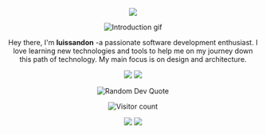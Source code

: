 
<!-- Badges -->
<p align="center">
    <img src="https://img.shields.io/badge/Python-%23111111.svg?&style=for-the-badge&logo=python&logoColor=white">
</p>

<!-- Introduction -->
<p align="center">
    <img src="https://raw.githubusercontent.com/MrShadowDev/MrShadowDev/main/introduction.gif" alt="Introduction gif">
</p>
<p align="center">
    Hey there, I'm <b>luissandon</b> -a passionate software development enthusiast. I love learning new technologies and tools to help me on my journey down this path of technology. My main focus is on design and architecture.
</p>

<!-- GitHub Stats -->
<p align="center">
    <img src="https://github-readme-stats.vercel.app/api?username=luissandon&theme=radical&show_icons=true&count_private=true">
    <img src= "https://github-readme-stats.vercel.app/api/top-langs/?username=luissandon&theme=radical&layout=compact">
</p>

<!-- Random Quote -->
<p align="center">
    <img src="https://quotes-github-readme.vercel.app/api?type=horizontal&theme=dark&layout=default&font=IBM+Plex+Mono&color=orange&height=100" alt="Random Dev Quote">
</p>

<!-- Visitor Counter -->
<p align="center">
    <img src="https://profile-counter.glitch.me/{luissandon}/count.svg" alt="Visitor count">
</p>

<!-- Contact Information -->
<p align="center">
    <a href="mailto:luissandon76@gmail.com"><img src="https://img.shields.io/badge/Email-luissandon76@gmail.com-000000?style=for-the-badge&logo=gmail&logoColor=white"></a>
    <a href="https://www.instagram.com/lsanndon/"><img src="https://img.shields.io/badge/Instagram-lsanndon-000000?style=for-the-badge&logo=instagram&logoColor=white"></a>
    
